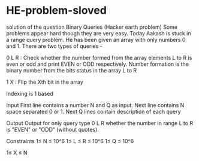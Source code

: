 # HE-problem-sloved
solution of the question Binary Queries (Hacker earth problem)
Some problems appear hard though they are very easy. Today Aakash is stuck in a range query problem. He has been given an array with only numbers 0 and 1. There are two types of queries -

0 L R : Check whether the number formed from the array elements L to R is even or odd and print EVEN or ODD respectively. Number formation is the binary number from the bits status in the array L to R

1 X : Flip the Xth bit in the array

Indexing is 1 based

Input
First line contains a number N and Q as input. Next line contains N space separated 0 or 1. Next Q lines contain description of each query

Output
Output for only query type 0 L R whether the number in range L to R is "EVEN" or "ODD" (without quotes).

Constraints
1≤ N ≤ 10^6
1≤ L ≤ R ≤ 10^6
1≤ Q ≤ 10^6

1≤ X ≤ N
